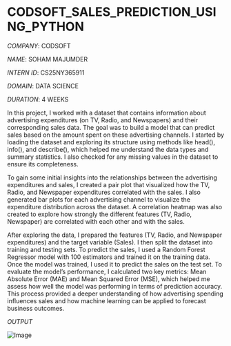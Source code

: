 # CODSOFT_SALES_PREDICTION_USING_PYTHON

*COMPANY*: CODSOFT

*NAME*: SOHAM MAJUMDER

*INTERN ID*: CS25NY365911

*DOMAIN*: DATA SCIENCE

*DURATION*: 4 WEEKS

In this project, I worked with a dataset that contains information about advertising expenditures (on TV, Radio, and Newspapers) and their corresponding sales data. The goal was to build a model that can predict sales based on the amount spent on these advertising channels. I started by loading the dataset and exploring its structure using methods like head(), info(), and describe(), which helped me understand the data types and summary statistics. I also checked for any missing values in the dataset to ensure its completeness.

To gain some initial insights into the relationships between the advertising expenditures and sales, I created a pair plot that visualized how the TV, Radio, and Newspaper expenditures correlated with the sales. I also generated bar plots for each advertising channel to visualize the expenditure distribution across the dataset. A correlation heatmap was also created to explore how strongly the different features (TV, Radio, Newspaper) are correlated with each other and with the sales.

After exploring the data, I prepared the features (TV, Radio, and Newspaper expenditures) and the target variable (Sales). I then split the dataset into training and testing sets. To predict the sales, I used a Random Forest Regressor model with 100 estimators and trained it on the training data. Once the model was trained, I used it to predict the sales on the test set. To evaluate the model’s performance, I calculated two key metrics: Mean Absolute Error (MAE) and Mean Squared Error (MSE), which helped me assess how well the model was performing in terms of prediction accuracy. This process provided a deeper understanding of how advertising spending influences sales and how machine learning can be applied to forecast business outcomes.

*OUTPUT*

![Image](https://github.com/user-attachments/assets/b8349d01-3f68-4f3e-a2e7-9c60783ee596)



